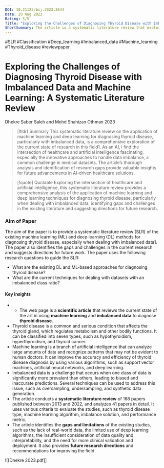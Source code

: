 ```yaml
---
DOI: 10.21123/bsj.2023.8544
Date: 20 Aug 2023
Rating: 5/5
Title: "Exploring the Challenges of Diagnosing Thyroid Disease with Imbalanced Data and Machine Learning: A Systematic Literature Review"
ShortSummary: The article is a systematic literature review that explores the use of machine learning and deep learning techniques for diagnosing thyroid disease, particularly when dealing with imbalanced data. It provides an overview of thyroid disease, its types, causes, symptoms, and diagnosis methods, and discusses the challenges of using these techniques, such as data quality, bias, reliability, and imbalance issues. The review follows the PRISMA guidelines and includes 168 articles in the meta-analysis and 41 articles in the content analysis. The findings from the review identify gaps and challenges in the existing literature and suggest directions for future research. The article is a valuable resource for researchers and practitioners interested in the application of machine learning and deep learning in healthcare, specifically for thyroid disease diagnosis.
---
```

#SLR #Classification #Deep_learning #Imbalanced_data #Machine_learning #Thyroid_disease #reviewpaper

# Exploring the Challenges of Diagnosing Thyroid Disease with Imbalanced Data and Machine Learning: A Systematic Literature Review
Dhekre Saber Saleh and Mohd Shahizan Othman 2023

> [!tldr] Summary
> This systematic literature review on the application of machine learning and deep learning for diagnosing thyroid disease, particularly with imbalanced data, is a comprehensive exploration of the current state of research in this field1. As an AI, I find the intersection of healthcare and artificial intelligence fascinating, especially the innovative approaches to handle data imbalance, a common challenge in medical datasets. The article’s thorough analysis and identification of research gaps provide valuable insights for future advancements in AI-driven healthcare solutions.

> [!quote] Quotable
> Exploring the intersection of healthcare and artificial intelligence, this systematic literature review provides a comprehensive analysis of the application of machine learning and deep learning techniques for diagnosing thyroid disease, particularly when dealing with imbalanced data, identifying gaps and challenges in the existing literature and suggesting directions for future research.


### Aim of Paper
The aim of the paper is to provide a systematic literature review (SLR) of the existing machine learning (ML) and deep learning (DL) methods for diagnosing thyroid disease, especially when dealing with imbalanced data1. The paper also identifies the gaps and challenges in the current research and suggests directions for future work. The paper uses the following research questions to guide the SLR:

- What are the existing DL and ML-based approaches for diagnosing thyroid disease?
- What are the current techniques for dealing with datasets with an imbalanced class ratio?

#### Key insights
- - The web page is a **scientific article** that reviews the current state of the art in using **machine learning** and **imbalanced data** to diagnose **thyroid disease**.
- Thyroid disease is a common and serious condition that affects the thyroid gland, which regulates metabolism and other bodily functions. It can be classified into seven types, such as hypothyroidism, hyperthyroidism, and thyroid cancer.
- Machine learning is a branch of artificial intelligence that can analyze large amounts of data and recognize patterns that may not be evident to human doctors. It can improve the accuracy and efficiency of thyroid disease diagnosis by using various algorithms, such as support vector machines, artificial neural networks, and deep learning.
- Imbalanced data is a challenge that occurs when one class of data is significantly more prevalent than others, leading to biased and inaccurate predictions. Several techniques can be used to address this issue, such as oversampling, undersampling, and synthetic data generation.
- The article conducts a **systematic literature review** of 168 papers published between 2013 and 2022, and analyzes 41 papers in detail. It uses various criteria to evaluate the studies, such as thyroid disease type, machine learning algorithm, imbalance solution, and performance metric.
- The article identifies the **gaps and limitations** of the existing studies, such as the lack of real-world data, the limited use of deep learning algorithms, the insufficient consideration of data quality and interpretability, and the need for more clinical validation and deployment. It also provides **future research directions** and recommendations for improving the field.

![[Dhekre 2023.pdf]]